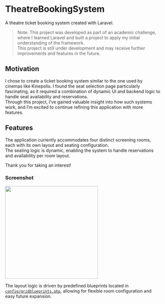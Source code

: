 # TheatreBookingSystem
A theatre ticket booking system created with Laravel.

> Note: This project was developed as part of an academic challenge, where I learned Laravel and built a project to apply my initial understanding of the framework.  
> This project is still under development and may receive further improvements and features in the future.  

## Motivation
I chose to create a ticket booking system similar to the one used by cinemas like Kinepolis. I found the seat selection page particularly fascinating, as it required a combination of dynamic UI and backend logic to handle seat availability and reservations.  
Through this project, I’ve gained valuable insight into how such systems work, and I’m excited to continue refining this application with more features.

## Features
The application currently accommodates four distinct screening rooms, each with its own layout and seating configuration.  
The seating logic is dynamic, enabling the system to handle reservations and availability per room layout.

Thank you for taking an interest!

### Screenshot
<a href="https://github.com/EnsoVanPoucke/TheatreBookingSystem/blob/main/public/images/screenshots/screenshot_room.jpg?raw=true">
  <img src="https://github.com/EnsoVanPoucke/TheatreBookingSystem/blob/main/public/images/screenshots/screenshot_room.jpg?raw=true" width="300"/>
</a>

The layout logic is driven by predefined blueprints located in [`config/gridblueprints.php`](https://github.com/EnsoVanPoucke/TheatreBookingSystem/blob/main/config/gridblueprints.php), allowing for flexible room configuration and easy future expansion.
